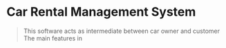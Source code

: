 # Car Rental Management System

> This  software acts as intermediate between car owner and customer
> The main features in 
